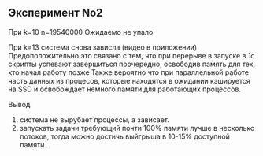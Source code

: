 Эксперимент No2
-----

При k=10
n=19540000
Ожидаемо не упало

При k=13 система снова зависла (видео в приложении)
Предоположительно это связано с тем, что при перерыве в запуске в 1с скрипты успевают завершиться поочередно, освободив память для тех, кто начал работу позже
Также вероятно что при параллельной работе часть данных из процесов, которые находятся в ожидании кэшируется на SSD и освобождает немного памяти для работающих процессов.


Вывод: 
1. система не вырубает процессы, а зависает.
2. запускать задачи требующий почти 100% памяти лучше в несколько потоков, тогда можно достичь выйгрыша в 10-15% доступной памяти.